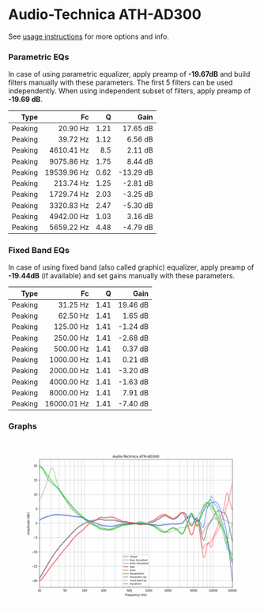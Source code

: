 # Audio-Technica ATH-AD300
See [usage instructions](https://github.com/jaakkopasanen/AutoEq#usage) for more options and info.

### Parametric EQs
In case of using parametric equalizer, apply preamp of **-19.67dB** and build filters manually
with these parameters. The first 5 filters can be used independently.
When using independent subset of filters, apply preamp of **-19.69 dB**.

| Type    | Fc          |    Q | Gain      |
|--------:|------------:|-----:|----------:|
| Peaking | 20.90 Hz    | 1.21 | 17.65 dB  |
| Peaking | 39.72 Hz    | 1.12 | 6.56 dB   |
| Peaking | 4610.41 Hz  | 8.5  | 2.11 dB   |
| Peaking | 9075.86 Hz  | 1.75 | 8.44 dB   |
| Peaking | 19539.96 Hz | 0.62 | -13.29 dB |
| Peaking | 213.74 Hz   | 1.25 | -2.81 dB  |
| Peaking | 1729.74 Hz  | 2.03 | -3.25 dB  |
| Peaking | 3320.83 Hz  | 2.47 | -5.30 dB  |
| Peaking | 4942.00 Hz  | 1.03 | 3.16 dB   |
| Peaking | 5659.22 Hz  | 4.48 | -4.79 dB  |

### Fixed Band EQs
In case of using fixed band (also called graphic) equalizer, apply preamp of **-19.44dB**
(if available) and set gains manually with these parameters.

| Type    | Fc          |    Q | Gain     |
|--------:|------------:|-----:|---------:|
| Peaking | 31.25 Hz    | 1.41 | 19.46 dB |
| Peaking | 62.50 Hz    | 1.41 | 1.65 dB  |
| Peaking | 125.00 Hz   | 1.41 | -1.24 dB |
| Peaking | 250.00 Hz   | 1.41 | -2.68 dB |
| Peaking | 500.00 Hz   | 1.41 | 0.37 dB  |
| Peaking | 1000.00 Hz  | 1.41 | 0.21 dB  |
| Peaking | 2000.00 Hz  | 1.41 | -3.20 dB |
| Peaking | 4000.00 Hz  | 1.41 | -1.63 dB |
| Peaking | 8000.00 Hz  | 1.41 | 7.91 dB  |
| Peaking | 16000.01 Hz | 1.41 | -7.40 dB |

### Graphs
![](./Audio-Technica%20ATH-AD300.png)